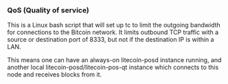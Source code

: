 ### QoS (Quality of service) ###

This is a Linux bash script that will set up tc to limit the outgoing bandwidth for connections to the Bitcoin network. It limits outbound TCP traffic with a source or destination port of 8333, but not if the destination IP is within a LAN.

This means one can have an always-on litecoin-posd instance running, and another local litecoin-posd/litecoin-pos-qt instance which connects to this node and receives blocks from it.
